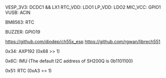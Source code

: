 VESP_3V3: DCDC1 && LX1
RTC_VDD: LDO1
LP_VDD: LDO2
MIC_VCC: GPIO1
VUSB: ACIN

BM8563: RTC

BUZZER: GPIO19

https://github.com/diodep/ch55x_esp
https://github.com/rgwan/librech551



0x34: AXP192 (0x68 >> 1)

0x6C: IMU (The default I2C address of SH200Q is 0b1101100)

0x51: RTC (0xA3 >> 1)